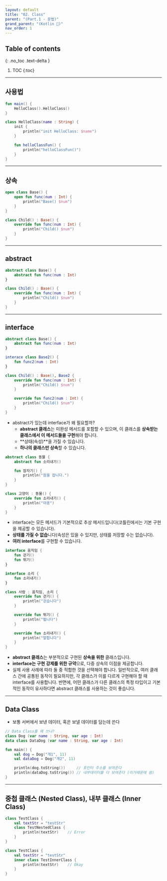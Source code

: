 ```yaml
---
layout: default
title: "02. Class"
parent: "(Part.1 - 문법)"
grand_parent: "(Kotlin 🌟)"
nav_order: 1
---
```


## Table of contents
{: .no_toc .text-delta }

1. TOC
{:toc}

---

## 사용법

```kotlin
fun main() {
    HelloClass().HelloClass()
}

class HelloClass(name : String) {
    init {
        println("init HelloClass: $name")
    }

    fun helloClassFun() {
        println("helloClassFun()")
    }
}
```

---

## 상속

```kotlin
open class Base() {
    open fun func(num : Int) {
        println("Base() $num")
    }
}

class Child() : Base() {
    override fun func(num : Int) {
        println("Child() $num")
    }
}
```

---

## abstract

```kotlin
abstract class Base() {
    abstract fun func(num : Int)
}

class Child() : Base() {
    override fun func(num : Int) {
        println("Child() $num")
    }
}
```

---

## interface

```kotlin
abstract class Base() {
    abstract fun func(num : Int)
}

interace class Base2() {
    fun func2(num : Int)
}

class Child() : Base(), Base2 {
    override fun func(num : Int) {
        println("Child() $num")
    }

    override fun func2(num : Int) {
        println("Child() $num")
    }
}
```

* abstract가 있는데 interface가 왜 필요할까?
    * **abstract 클래스**는 미완성 메서드를 포함할 수 있으며, 이 클래스를 **상속받는 클래스에서 이 메서드들을 구현**해야 합니다.
    * **상태(속성)**을 가질 수 있습니다.
    * **하나의 클래스만 상속**할 수 있습니다.


```kotlin
abstract class 동물 {
    abstract fun 소리내기()

    fun 잠자기() {
        println("잠을 잡니다.")
    }
}

class 고양이 : 동물() {
    override fun 소리내기() {
        println("야옹")
    }
}
```

* interface는 모든 메서드가 기본적으로 추상 메서드입니다(코틀린에서는 기본 구현을 제공할 수 있습니다).
* **상태를 가질 수 없습**니다(속성은 있을 수 있지만, 상태를 저장할 수는 없습니다).
* **여러 interface**를 구현할 수 있습니다.

```kotlin
interface 움직임 {
    fun 걷기()
    fun 뛰기()
}

interface 소리 {
    fun 소리내기()
}

class 사람 : 움직임, 소리 {
    override fun 걷기() {
        println("걷습니다")
    }

    override fun 뛰기() {
        println("뜁니다")
    }

    override fun 소리내기() {
        println("말합니다")
    }
}
```

* **abstract 클래스**는 부분적으로 구현된 **상속을 위한** 클래스입니다.
* **interface는 구현** **강제를 위한 규약**으로, 다중 상속의 이점을 제공합니다.
* 실제 사용 사례에 따라 둘 중 적합한 것을 선택해야 합니다. 일반적으로, 여러 클래스 간에 공통된 동작이 필요하지만, 각 클래스가 이를 다르게 구현해야 할 때 interface를 사용합니다. 반면에, 어떤 클래스가 다른 클래스의 특정 타입이고 기본적인 동작이 유사하다면 abstract 클래스를 사용하는 것이 좋습니다.

---

## Data Class

* 보통 서버에서 보낸 데이터, 혹은 보낼 데이터를 담는데 쓴다

```kotlin
// Data Class를 왜 쓰냐?
class Dog (var name : String, var age : Int) 
data class DataDog (var name : String, var age : Int) 

fun main() {
    val dog = Dog("개1", 11)
    val dataDog = Dog("개2", 11)

    println(dog.toString())     // 포인터 주소를 보여준다
    println(dataDog.toString()) // 내부데이터를 다 보여준다 (이거때문에 씀)
}
```

---

## 중첩 클래스 (Nested Class), 내부 클래스 (Inner Class)

```kotlin
class TestClass {
    val textStr = "testStr"
    class TestNestedClass {
        println(textStr)    // Error
    }
}
```

```kotlin
class TestClass {
    val textStr = "testStr"
    inner class TestInnerClass {
        println(textStr)    // Okay
    }
}
```